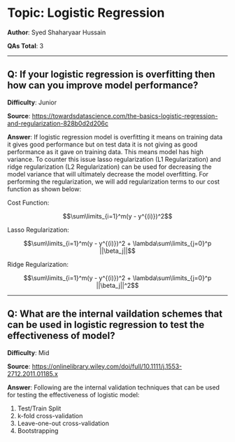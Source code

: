 # Topic: Logistic Regression

**Author**: Syed Shaharyaar Hussain

**QAs Total**: 3

---

## Q: If your logistic regression is overfitting then how can you improve model performance?

**Difficulty**: Junior

**Source**: https://towardsdatascience.com/the-basics-logistic-regression-and-regularization-828b0d2d206c

**Answer**: If logistic regression model is overfitting it means on training data it gives good performance but on test data it is not giving as good performance as it gave on training data. This means model has high variance. To counter this issue lasso regularization (L1 Regularization) and ridge regularization (L2 Regularization) can be used for decreasing the model variance that will ultimately decrease the model overfitting. For performing the regularization, we will add regularization terms to our cost function as shown below:

Cost Function:

$$\sum\limits_{i=1}^m(y - y^{(i)})^2$$

Lasso Regularization:

$$\sum\limits_{i=1}^m(y - y^{(i)})^2 + \lambda\sum\limits_{j=0}^p ||\beta_j||$$

Ridge Regularization:

$$\sum\limits_{i=1}^m(y - y^{(i)})^2 + \lambda\sum\limits_{j=0}^p ||\beta_j||^2$$

---

## Q: What are the internal vaildation schemes that can be used in logistic regression to test the effectiveness of model?

**Difficulty**: Mid

**Source**: https://onlinelibrary.wiley.com/doi/full/10.1111/j.1553-2712.2011.01185.x

**Answer**: Following are the internal validation techniques that can be used for testing the effectiveness of logistic model:

1. Test/Train Split
2. k-fold cross-validation
3. Leave-one-out cross-validation
4. Bootstrapping

